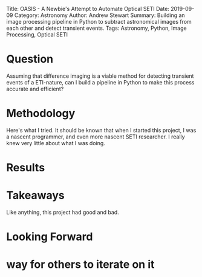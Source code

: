 Title: OASIS - A Newbie's Attempt to Automate Optical SETI
Date: 2019-09-09
Category: Astronomy
Author: Andrew Stewart
Summary: Building an image processing pipeline in Python to subtract astronomical images from each other and detect transient events.
Tags: Astronomy, Python, Image Processing, Optical SETI

<h1>Question</h1>
Assuming that difference imaging is a viable method for detecting transient events of a ETI-nature, can I build a pipeline in Python to make this process accurate and efficient?
<h1>Methodology</h1>
Here's what I tried. It should be known that when I started this project, I was a nascent programmer, and even more nascent SETI researcher. I really knew very little about what I was doing.
<h1>Results</h1>
<h1>Takeaways</h1>
Like anything, this project had good and bad.
<h1>Looking Forward</h1>
<h1>way for others to iterate on it</h1>